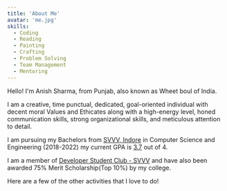 ```yaml
---
title: 'About Me'
avatar: 'me.jpg'
skills:
  - Coding
  - Reading
  - Painting
  - Crafting
  - Problem Solving
  - Team Management
  - Mentoring
---
```


Hello! I'm Anish Sharma, from Punjab, also known as Wheet boul of India.

I am a creative, time punctual, dedicated, goal-oriented individual with decent moral Values and Ethicates along with a high-energy level, honed communication skills, strong organizational skills, and meticulous attention to detail.

I am pursuing my Bachelors from [SVVV, Indore](https://www.svvv.edu.in/) in Computer Science and Engineering (2018-2022) my current GPA is [3.7]() out of 4.

I am a member of [Developer Student Club - SVVV](https://dsc.community.dev/shri-vaishnav-vidyapeeth-vishwavidyalaya/) and have also been awarded 75% Merit Scholarship(Top 10%) by my college.

Here are a few of the other activities that I love to do!
